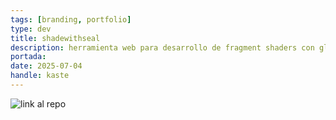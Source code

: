```yaml
---
tags: [branding, portfolio]
type: dev
title: shadewithseal
description: herramienta web para desarrollo de fragment shaders con glsl
portada: 
date: 2025-07-04
handle: kaste
---
```


![link al repo](https://github.com/octantes/shadewithseal)